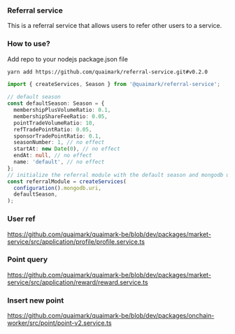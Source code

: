 ### Referral service

This is a referral service that allows users to refer other users to a service.

### How to use?

Add repo to your nodejs package.json file

```sh
yarn add https://github.com/quaimark/referral-service.git#v0.2.0
```

```ts
import { createServices, Season } from '@quaimark/referral-service';

// default season
const defaultSeason: Season = {
  membershipPlusVolumeRatio: 0.1,
  membershipShareFeeRatio: 0.05,
  pointTradeVolumeRatio: 10,
  refTradePointRatio: 0.05,
  sponsorTradePointRatio: 0.1,
  seasonNumber: 1, // no effect
  startAt: new Date(0), // no effect
  endAt: null, // no effect
  name: 'default', // no effect
};
// initialize the referral module with the default season and mongodb uri
const referralModule = createServices(
  configuration().mongodb.uri,
  defaultSeason,
);
```

### User ref 
https://github.com/quaimark/quaimark-be/blob/dev/packages/market-service/src/application/profile/profile.service.ts

### Point query
https://github.com/quaimark/quaimark-be/blob/dev/packages/market-service/src/application/reward/reward.service.ts

### Insert new point 
https://github.com/quaimark/quaimark-be/blob/dev/packages/onchain-worker/src/point/point-v2.service.ts


